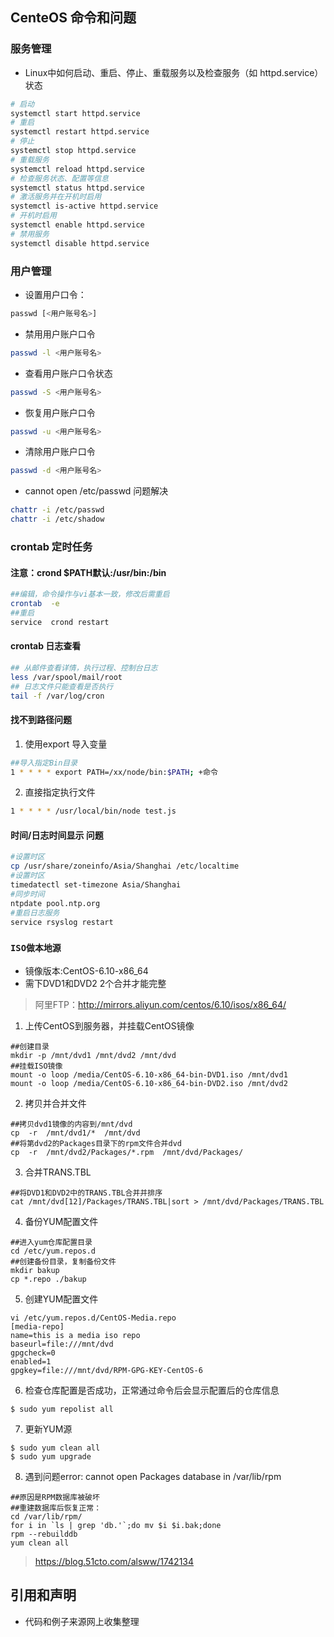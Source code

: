 ## CenteOS 命令和问题
### 服务管理
- Linux中如何启动、重启、停止、重载服务以及检查服务（如 httpd.service）状态 
```bash
# 启动
systemctl start httpd.service
# 重启
systemctl restart httpd.service
# 停止
systemctl stop httpd.service
# 重载服务
systemctl reload httpd.service
# 检查服务状态、配置等信息
systemctl status httpd.service
# 激活服务并在开机时启用
systemctl is-active httpd.service
# 开机时启用
systemctl enable httpd.service
# 禁用服务
systemctl disable httpd.service
```

### 用户管理

- 设置用户口令：
```bash
passwd [<用户账号名>]
```

- 禁用用户账户口令
```bash
passwd -l <用户账号名>
```

- 查看用户账户口令状态
```bash
passwd -S <用户账号名>
```

- 恢复用户账户口令
```bash
passwd -u <用户账号名>
```

- 清除用户账户口令
```bash
passwd -d <用户账号名>
```

- cannot open /etc/passwd 问题解决
```bash
chattr -i /etc/passwd
chattr -i /etc/shadow
```

### crontab 定时任务
#### 注意：crond $PATH默认:/usr/bin:/bin
```bash
##编辑，命令操作与vi基本一致，修改后需重启
crontab  -e
##重启
service  crond restart
```

#### crontab 日志查看
```bash
## 从邮件查看详情，执行过程、控制台日志
less /var/spool/mail/root
## 日志文件只能查看是否执行
tail -f /var/log/cron
```

#### 找不到路径问题
1. 使用export 导入变量
```bash
##导入指定Bin目录
1 * * * * export PATH=/xx/node/bin:$PATH; +命令
```

2. 直接指定执行文件
```bash
1 * * * * /usr/local/bin/node test.js
```

#### 时间/日志时间显示 问题
```bash
#设置时区
cp /usr/share/zoneinfo/Asia/Shanghai /etc/localtime
#设置时区
timedatectl set-timezone Asia/Shanghai
#同步时间
ntpdate pool.ntp.org
#重启日志服务
service rsyslog restart
```

###  `ISO做本地源`
- 镜像版本:CentOS-6.10-x86_64
- 需下DVD1和DVD2 2个合并才能完整
>阿里FTP：http://mirrors.aliyun.com/centos/6.10/isos/x86_64/

1. 上传CentOS到服务器，并挂载CentOS镜像
```shell
##创建目录
mkdir -p /mnt/dvd1 /mnt/dvd2 /mnt/dvd
##挂载ISO镜像
mount -o loop /media/CentOS-6.10-x86_64-bin-DVD1.iso /mnt/dvd1
mount -o loop /media/CentOS-6.10-x86_64-bin-DVD2.iso /mnt/dvd2
```

2. 拷贝并合并文件
```shell
##拷贝dvd1镜像的内容到/mnt/dvd
cp  -r  /mnt/dvd1/*  /mnt/dvd
##将第dvd2的Packages目录下的rpm文件合并dvd
cp  -r  /mnt/dvd2/Packages/*.rpm  /mnt/dvd/Packages/
```

3. 合并TRANS.TBL
```shell
##将DVD1和DVD2中的TRANS.TBL合并并排序
cat /mnt/dvd[12]/Packages/TRANS.TBL|sort > /mnt/dvd/Packages/TRANS.TBL
```

4. 备份YUM配置文件
```shell
##进入yum仓库配置目录
cd /etc/yum.repos.d
##创建备份目录，复制备份文件
mkdir bakup
cp *.repo ./bakup
```

5. 创建YUM配置文件
```shell
vi /etc/yum.repos.d/CentOS-Media.repo
[media-repo]
name=this is a media iso repo
baseurl=file:///mnt/dvd
gpgcheck=0
enabled=1
gpgkey=file:///mnt/dvd/RPM-GPG-KEY-CentOS-6
```

6. 检查仓库配置是否成功，正常通过命令后会显示配置后的仓库信息
```shell
$ sudo yum repolist all
```

7. 更新YUM源
```shell
$ sudo yum clean all
$ sudo yum upgrade
```
8. 遇到问题error: cannot open Packages database in /var/lib/rpm
```shell
##原因是RPM数据库被破坏
##重建数据库后恢复正常：
cd /var/lib/rpm/
for i in `ls | grep 'db.'`;do mv $i $i.bak;done
rpm --rebuilddb
yum clean all
```
>https://blog.51cto.com/alsww/1742134

## 引用和声明
- 代码和例子来源网上收集整理
